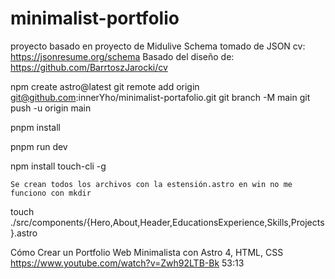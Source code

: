 # minimalist-portfolio
proyecto basado en proyecto de Midulive
Schema tomado de JSON  cv: https://jsonresume.org/schema
Basado del diseño de: https://github.com/BarrtoszJarocki/cv


npm create astro@latest
git remote add origin git@github.com:innerYho/minimalist-portafolio.git
git branch -M main
git push -u origin main

pnpm install

pnpm run dev

npm install touch-cli -g

    Se crean todos los archivos con la estensión.astro en win no me funciono con mkdir
touch ./src/components/{Hero,About,Header,EducationsExperience,Skills,Projects}.astro




Cómo Crear un Portfolio Web Minimalista con Astro 4, HTML, CSS
https://www.youtube.com/watch?v=Zwh92LTB-Bk
53:13